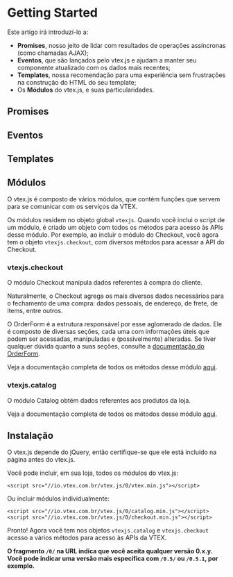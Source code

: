 # Getting Started

Este artigo irá introduzí-lo a:

 - **Promises**, nosso jeito de lidar com resultados de operações assíncronas (como chamadas AJAX);
 - **Eventos**, que são lançados pelo vtex.js e ajudam a manter seu componente atualizado com os dados mais recentes;
 - **Templates**, nossa recomendação para uma experiência sem frustrações na construção do HTML do seu template;
 - Os **Módulos** do vtex.js, e suas particularidades.

## Promises


## Eventos


## Templates


## Módulos

O vtex.js é composto de vários módulos, que contém funções que servem para se comunicar com os serviços da VTEX.

Os módulos residem no objeto global `vtexjs`.
Quando você inclui o script de um módulo, é criado um objeto com todos os métodos para acesso às APIs desse módulo.
Por exemplo, ao incluir o módulo do Checkout, você agora tem o objeto `vtexjs.checkout`, com diversos métodos para acessar a API do Checkout.


### vtexjs.checkout

O módulo Checkout manipula dados referentes à compra do cliente.

Naturalmente, o Checkout agrega os mais diversos dados necessários para o fechamento de uma compra: dados pessoais, de endereço, de frete, de items, entre outros.

O OrderForm é a estrutura responsável por esse aglomerado de dados.
Ele é composto de diversas seções, cada uma com informações úteis que podem ser acessadas, manipuladas e (possivelmente) alteradas.
Se tiver qualquer dúvida quanto a suas seções, consulte a [documentação do OrderForm](orderform.md).

Veja a documentação completa de todos os métodos desse módulo [aqui](checkout.md).


### vtexjs.catalog

O módulo Catalog obtém dados referentes aos produtos da loja.

Veja a documentação completa de todos os métodos desse módulo [aqui](catalog.md).

## Instalação

O vtex.js depende do jQuery, então certifique-se que ele está incluído na página antes do vtex.js.

Você pode incluir, em sua loja, todos os módulos do vtex.js:

    <script src="//io.vtex.com.br/vtex.js/0/vtex.min.js"></script>

Ou incluir módulos individualmente:

    <script src="//io.vtex.com.br/vtex.js/0/catalog.min.js"></script>
    <script src="//io.vtex.com.br/vtex.js/0/checkout.min.js"></script>

Pronto! Agora você tem nos objetos `vtexjs.catalog` e `vtexjs.checkout` acesso a vários métodos para acesso às APIs da VTEX.

**O fragmento `/0/` na URL indica que você aceita qualquer versão 0.x.y. Você pode indicar uma versão mais específica com `/0.5/` ou `/0.5.1`, por exemplo.**

